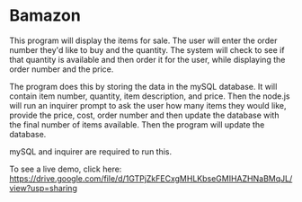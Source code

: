 
# Bamazon
This program will display the items for sale.  The user will enter the order number they'd like to buy and the quantity. 
The system will check to see if that quantity is available and then order it for the user, while displaying the order number and the price. 

The program does this by storing the data in the mySQL database. It will contain item number, quantity, item description, and price. 
Then the node.js will run an inquirer prompt to ask the user how many items they would like, provide the price, cost, order number and then update the database with the final number of items available. 
Then the program will update the database. 

mySQL and inquirer are required to run this. 

To see a live demo, click here: 
https://drive.google.com/file/d/1GTPjZkFECxgMHLKbseGMIHAZHNaBMqJL/view?usp=sharing
